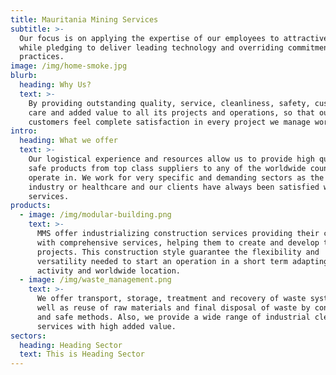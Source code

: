 ```yaml
---
title: Mauritania Mining Services
subtitle: >-
  Our focus is on applying the expertise of our employees to attractive projects
  while pledging to deliver leading technology and overriding commitment to safe
  practices.
image: /img/home-smoke.jpg
blurb:
  heading: Why Us?
  text: >-
    By providing outstanding quality, service, cleanliness, safety, customer
    care and added value to all its projects and operations, so that our
    customers feel complete satisfaction in every project we manage worldwide.
intro:
  heading: What we offer
  text: >-
    Our logistical experience and resources allow us to provide high quality and
    safe products from top class suppliers to any of the worldwide countries we
    operate in. We work for very specific and demanding sectors as the oil & gas
    industry or healthcare and our clients have always been satisfied with our
    services.
products:
  - image: /img/modular-building.png
    text: >-
      MMS offer industrializing construction services providing their customers
      with comprehensive services, helping them to create and develop their
      projects. This construction style guarantee the flexibility and
      versatility needed to start an operation in a short term adapting to any
      activity and worldwide location.
  - image: /img/waste_management.png
    text: >-
      We offer transport, storage, treatment and recovery of waste systems, as
      well as reuse of raw materials and final disposal of waste by controlled
      and safe methods. Also, we provide a wide range of industrial cleaning
      services with high added value.
sectors:
  heading: Heading Sector
  text: This is Heading Sector
---
```


